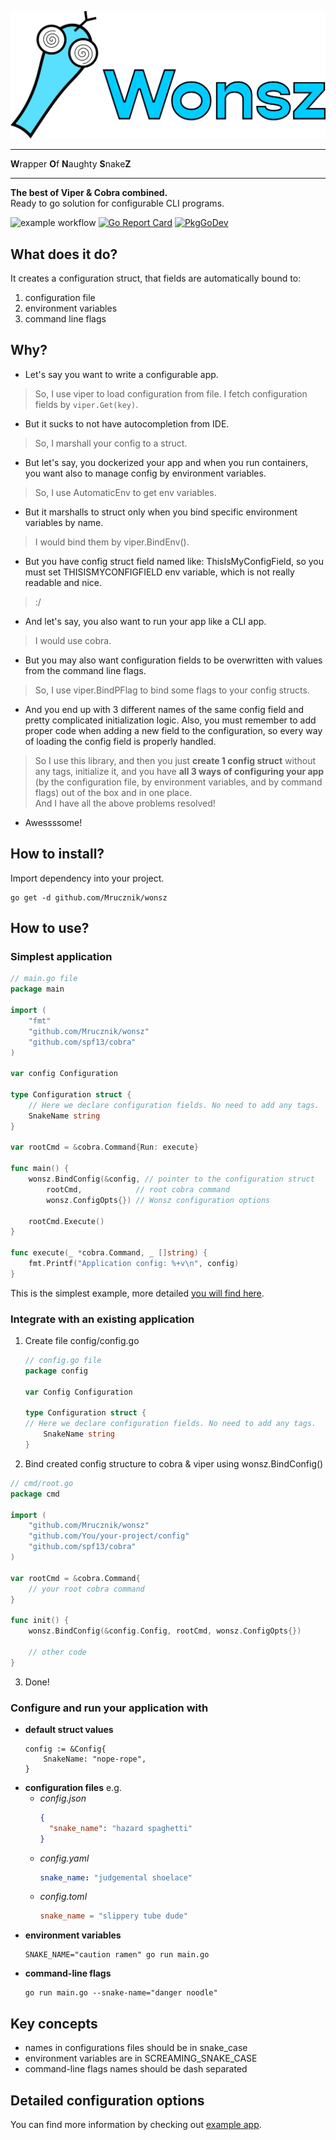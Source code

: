 ![img](wonsz.png)

---

**W**rapper **O**f **N**aughty **S**nake**Z**

---

**The best of Viper & Cobra combined.**  
Ready to go solution for configurable CLI programs.

![example workflow](https://github.com/Mrucznik/wonsz/actions/workflows/go.yml/badge.svg)
[![Go Report Card](https://goreportcard.com/badge/github.com/Mrucznik/wonsz)](https://goreportcard.com/report/github.com/Mrucznik/wonsz)
[![PkgGoDev](https://pkg.go.dev/badge/mod/github.com/Mrucznik/wonsz)](https://pkg.go.dev/mod/github.com/Mrucznik/wonsz)

## What does it do?

It creates a configuration struct, that fields are automatically bound to:

1. configuration file
2. environment variables
3. command line flags

## Why?

- Let's say you want to write a configurable app.

> So, I use viper to load configuration from file. I fetch configuration fields by `viper.Get(key)`.

- But it sucks to not have autocompletion from IDE.

> So, I marshall your config to a struct.

- But let's say, you dockerized your app and when you run containers, you want also to manage config by environment
  variables.

> So, I use AutomaticEnv to get env variables.

- But it marshalls to struct only when you bind specific environment variables by name.

> I would bind them by viper.BindEnv().

- But you have config struct field named like: ThisIsMyConfigField, so you must set THISISMYCONFIGFIELD env variable,
  which is not really readable and nice.

> :/

- And let's say, you also want to run your app like a CLI app.

> I would use cobra.

- But you may also want configuration fields to be overwritten with values from the command line flags.

> So, I use viper.BindPFlag to bind some flags to your config structs.

- And you end up with 3 different names of the same config field and pretty complicated initialization logic. Also, you
  must remember to add proper code when adding a new field to the configuration, so every way of loading the config field is properly handled.

> So I use this library, and then you just **create 1 config struct** without any tags, initialize it,
> and you have **all 3 ways of configuring your app** (by the configuration file, by environment variables, and by command flags) out of the box and in one place.  
> And I have all the above problems resolved!

- Awessssome!

## How to install?

Import dependency into your project.

```shell
go get -d github.com/Mrucznik/wonsz
```

## How to use?

### Simplest application

```go
// main.go file
package main

import (
	"fmt"
	"github.com/Mrucznik/wonsz"
	"github.com/spf13/cobra"
)

var config Configuration

type Configuration struct {
	// Here we declare configuration fields. No need to add any tags.
	SnakeName string
}

var rootCmd = &cobra.Command{Run: execute}

func main() {
	wonsz.BindConfig(&config, // pointer to the configuration struct
		rootCmd,            // root cobra command
		wonsz.ConfigOpts{}) // Wonsz configuration options

	rootCmd.Execute()
}

func execute(_ *cobra.Command, _ []string) {
	fmt.Printf("Application config: %+v\n", config)
}
```

This is the simplest example, more detailed [you will find here](example/example.go).

### Integrate with an existing application

1. Create file config/config.go
    ```go
    // config.go file
    package config
   
    var Config Configuration

    type Configuration struct {
    // Here we declare configuration fields. No need to add any tags.
        SnakeName string
    }
    ```
2. Bind created config structure to cobra & viper using wonsz.BindConfig()
```go
// cmd/root.go
package cmd

import (
    "github.com/Mrucznik/wonsz"
	"github.com/You/your-project/config"
    "github.com/spf13/cobra"
)

var rootCmd = &cobra.Command{
	// your root cobra command
}

func init() {
	wonsz.BindConfig(&config.Config, rootCmd, wonsz.ConfigOpts{})
	
	// other code
}

```
3. Done!

### Configure and run your application with

- **default struct values**
  ```cgo
  config := &Config{
      SnakeName: "nope-rope",
  }
  ```
- **configuration files** e.g.
    - *config.json*
      ```json
      {
        "snake_name": "hazard spaghetti" 
      }
      ```
    - *config.yaml*
      ```yaml
      snake_name: "judgemental shoelace"
      ``` 
    - *config.toml*
      ```toml
      snake_name = "slippery tube dude"
      ```
- **environment variables**
  ```shell
  SNAKE_NAME="caution ramen" go run main.go
  ```
- **command-line flags**
  ```shell
  go run main.go --snake-name="danger noodle"
  ``` 

## Key concepts

- names in configurations files should be in snake_case
- environment variables are in SCREAMING_SNAKE_CASE
- command-line flags names should be dash separated

## Detailed configuration options

You can find more information by checking out [example app](example/example.go).
